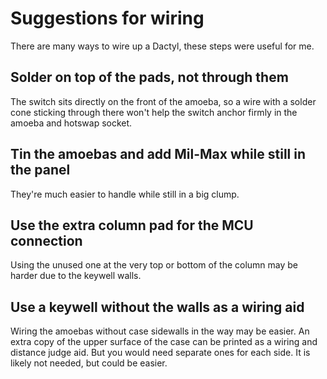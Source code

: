 # Suggestions for wiring

There are many ways to wire up a Dactyl,
  these steps were useful for me.

## Solder on top of the pads, not through them

The switch sits directly on the front of the amoeba,
  so a wire with a solder cone sticking through there
  won't help the switch anchor firmly in the amoeba and hotswap socket.

## Tin the amoebas and add Mil-Max while still in the panel

They're much easier to handle while still in a big clump.

## Use the extra column pad for the MCU connection

Using the unused one at the very top or bottom of the column
  may be harder due to the keywell walls.

## Use a keywell without the walls as a wiring aid

Wiring the amoebas without case sidewalls in the way may be easier.
An extra copy of the upper surface of the case can be printed as
a wiring and distance judge aid.
But you would need separate ones for each side.
It is likely not needed, but could be easier.
